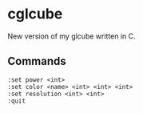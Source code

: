 cglcube
=======
New version of my glcube written in C.

Commands
--------
    :set power <int>
    :set color <name> <int> <int> <int>
    :set resolution <int> <int>
    :quit
